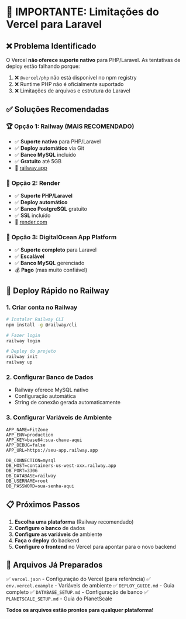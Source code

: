 # 🚨 IMPORTANTE: Limitações do Vercel para Laravel

## ❌ Problema Identificado

O Vercel **não oferece suporte nativo** para PHP/Laravel. As tentativas de deploy estão falhando porque:

1. ❌ `@vercel/php` não está disponível no npm registry
2. ❌ Runtime PHP não é oficialmente suportado
3. ❌ Limitações de arquivos e estrutura do Laravel

## ✅ Soluções Recomendadas

### 🏆 **Opção 1: Railway (MAIS RECOMENDADO)**
- ✅ **Suporte nativo** para PHP/Laravel
- ✅ **Deploy automático** via Git
- ✅ **Banco MySQL** incluído
- ✅ **Gratuito** até 5GB
- 🔗 [railway.app](https://railway.app)

### 🥈 **Opção 2: Render**
- ✅ **Suporte PHP/Laravel**
- ✅ **Deploy automático**
- ✅ **Banco PostgreSQL** gratuito
- ✅ **SSL** incluído
- 🔗 [render.com](https://render.com)

### 🥉 **Opção 3: DigitalOcean App Platform**
- ✅ **Suporte completo** para Laravel
- ✅ **Escalável**
- ✅ **Banco MySQL** gerenciado
- 💰 **Pago** (mas muito confiável)

## 🚀 Deploy Rápido no Railway

### 1. Criar conta no Railway
```bash
# Instalar Railway CLI
npm install -g @railway/cli

# Fazer login
railway login

# Deploy do projeto
railway init
railway up
```

### 2. Configurar Banco de Dados
- Railway oferece MySQL nativo
- Configuração automática
- String de conexão gerada automaticamente

### 3. Configurar Variáveis de Ambiente
```env
APP_NAME=FitZone
APP_ENV=production
APP_KEY=base64:sua-chave-aqui
APP_DEBUG=false
APP_URL=https://seu-app.railway.app

DB_CONNECTION=mysql
DB_HOST=containers-us-west-xxx.railway.app
DB_PORT=3306
DB_DATABASE=railway
DB_USERNAME=root
DB_PASSWORD=sua-senha-aqui
```

## 📋 Próximos Passos

1. **Escolha uma plataforma** (Railway recomendado)
2. **Configure o banco** de dados
3. **Configure as variáveis** de ambiente
4. **Faça o deploy** do backend
5. **Configure o frontend** no Vercel para apontar para o novo backend

## 🎯 Arquivos Já Preparados

✅ `vercel.json` - Configuração do Vercel (para referência)
✅ `env.vercel.example` - Variáveis de ambiente
✅ `DEPLOY_GUIDE.md` - Guia completo
✅ `DATABASE_SETUP.md` - Configuração de banco
✅ `PLANETSCALE_SETUP.md` - Guia do PlanetScale

**Todos os arquivos estão prontos para qualquer plataforma!**
